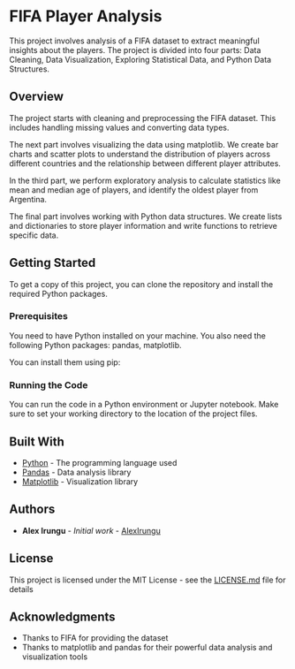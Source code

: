 # FIFA Player Analysis

This project involves analysis of a FIFA dataset to extract meaningful insights about the players. The project is divided into four parts: Data Cleaning, Data Visualization, Exploring Statistical Data, and Python Data Structures.

## Overview

The project starts with cleaning and preprocessing the FIFA dataset. This includes handling missing values and converting data types.

The next part involves visualizing the data using matplotlib. We create bar charts and scatter plots to understand the distribution of players across different countries and the relationship between different player attributes.

In the third part, we perform exploratory analysis to calculate statistics like mean and median age of players, and identify the oldest player from Argentina.

The final part involves working with Python data structures. We create lists and dictionaries to store player information and write functions to retrieve specific data.

## Getting Started

To get a copy of this project, you can clone the repository and install the required Python packages.

### Prerequisites

You need to have Python installed on your machine. You also need the following Python packages: pandas, matplotlib.

You can install them using pip:


### Running the Code

You can run the code in a Python environment or Jupyter notebook. Make sure to set your working directory to the location of the project files.

## Built With

* [Python](https://www.python.org/) - The programming language used
* [Pandas](https://pandas.pydata.org/) - Data analysis library
* [Matplotlib](https://matplotlib.org/) - Visualization library

## Authors

* **Alex Irungu** - *Initial work* - [AlexIrungu](https://github.com/AlexIrungu)

## License

This project is licensed under the MIT License - see the [LICENSE.md](LICENSE.md) file for details

## Acknowledgments

* Thanks to FIFA for providing the dataset
* Thanks to matplotlib and pandas for their powerful data analysis and visualization tools